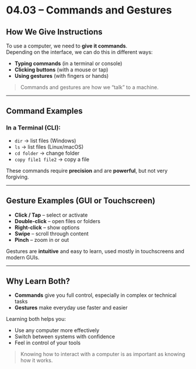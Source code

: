 # 04.03 – Commands and Gestures

## How We Give Instructions

To use a computer, we need to **give it commands**.  
Depending on the interface, we can do this in different ways:

- **Typing commands** (in a terminal or console)
- **Clicking buttons** (with a mouse or tap)
- **Using gestures** (with fingers or hands)

> Commands and gestures are how we “talk” to a machine.

---

## Command Examples

### In a Terminal (CLI):

- `dir` → list files (Windows)
- `ls` → list files (Linux/macOS)
- `cd folder` → change folder
- `copy file1 file2` → copy a file

These commands require **precision** and are **powerful**, but not very forgiving.

---

## Gesture Examples (GUI or Touchscreen)

- **Click / Tap** – select or activate
- **Double-click** – open files or folders
- **Right-click** – show options
- **Swipe** – scroll through content
- **Pinch** – zoom in or out

Gestures are **intuitive** and easy to learn, used mostly in touchscreens and modern GUIs.

---

## Why Learn Both?

- **Commands** give you full control, especially in complex or technical tasks
- **Gestures** make everyday use faster and easier

Learning both helps you:
- Use any computer more effectively
- Switch between systems with confidence
- Feel in control of your tools

> Knowing how to interact with a computer is as important as knowing how it works.
